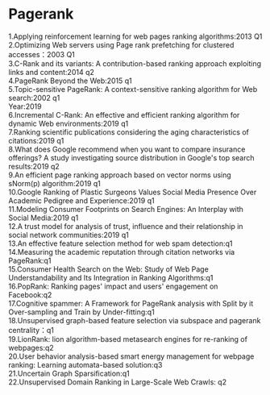 # Pagerank  
1.Applying reinforcement learning for web pages ranking algorithms:2013 Q1  
2.Optimizing Web servers using Page rank prefetching for clustered accesses：2003 Q1  
3.C-Rank and its variants: A contribution-based ranking approach exploiting links and content:2014 q2  
4.PageRank Beyond the Web:2015 q1  
5.Topic-sensitive PageRank: A context-sensitive ranking algorithm for Web search:2002 q1  
Year:2019  
6.Incremental C-Rank: An effective and efficient ranking algorithm for dynamic Web environments:2019 q1  
7.Ranking scientific publications considering the aging characteristics of citations:2019 q1  
8.What does Google recommend when you want to compare insurance offerings? A study investigating source 
distribution in Google's top search results:2019 q2  
9.An efficient page ranking approach based on vector norms using sNorm(p) algorithm:2019 q1  
10.Google Ranking of Plastic Surgeons Values Social Media Presence Over Academic Pedigree and Experience:2019 q1  
11.Modeling Consumer Footprints on Search Engines: An Interplay with Social Media:2019 q1  
12.A trust model for analysis of trust, influence and their relationship in social network communities:2019 q1  
13.An effective feature selection method for web spam detection:q1  
14.Measuring the academic reputation through citation networks via PageRank:q1  
15.Consumer Health Search on the Web: Study of Web Page Understandability and Its Integration in Ranking Algorithms:q1  
16.PopRank: Ranking pages' impact and users' engagement on Facebook:q2  
17.Cognitive spammer: A Framework for PageRank analysis with Split by it Over-sampling and Train by Under-fitting:q1  
18.Unsupervised graph-based feature selection via subspace and pagerank centrality：q1  
19.LionRank: lion algorithm-based metasearch engines for re-ranking of webpages:q2  
20.User behavior analysis-based smart energy management for webpage ranking: Learning automata-based solution:q3  
21.Uncertain Graph Sparsification:q1  
22.Unsupervised Domain Ranking in Large-Scale Web Crawls: q2
